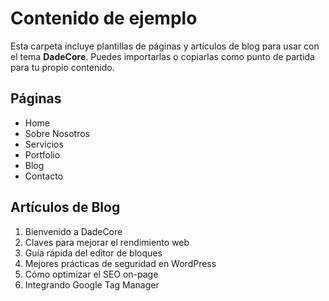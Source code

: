# Contenido de ejemplo

Esta carpeta incluye plantillas de páginas y artículos de blog para usar con el tema **DadeCore**. Puedes importarlas o copiarlas como punto de partida para tu propio contenido.

## Páginas
- Home
- Sobre Nosotros
- Servicios
- Portfolio
- Blog
- Contacto

## Artículos de Blog
1. Bienvenido a DadeCore
2. Claves para mejorar el rendimiento web
3. Guía rápida del editor de bloques
4. Mejores prácticas de seguridad en WordPress
5. Cómo optimizar el SEO on-page
6. Integrando Google Tag Manager
